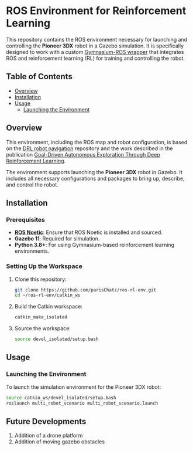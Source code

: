 # ROS Environment for Reinforcement Learning

This repository contains the ROS environment necessary for launching and controlling the **Pioneer 3DX** robot in a Gazebo simulation. It is specifically designed to work with a custom [Gymnasium-ROS wrapper](https://github.com/mazqtpopx/cranfield-navigation-gym.git) that integrates ROS and reinforcement learning (RL) for training and controlling the robot.

## Table of Contents
- [Overview](#overview)
- [Installation](#installation)
- [Usage](#usage)
  - [Launching the Environment](#launching-the-environment)

## Overview

This environment, including the ROS map and robot configuration, is based on the [DRL robot navigation](https://github.com/reiniscimurs/DRL-robot-navigation) repository and the work described in the publication [Goal-Driven Autonomous Exploration Through Deep Reinforcement Learning](https://ieeexplore.ieee.org/document/9645287?source=authoralert).

The environment supports launching the **Pioneer 3DX** robot in Gazebo. It includes all necessary configurations and packages to bring up, describe, and control the robot.

## Installation

### Prerequisites

- **[ROS Noetic](http://wiki.ros.org/noetic/Installation)**: Ensure that ROS Noetic is installed and sourced.
- **Gazebo 11**: Required for simulation.
- **Python 3.8+**: For using Gymnasium-based reinforcement learning environments.

### Setting Up the Workspace

1. Clone this repository:
    ```bash
    git clone https://github.com/parisChatz/ros-rl-env.git
    cd ~/ros-rl-env/catkin_ws
    ```

2. Build the Catkin workspace:
    ```bash
    catkin_make_isolated
    ```

3. Source the workspace:
    ```bash
    source devel_isolated/setup.bash
    ```

## Usage

### Launching the Environment

To launch the simulation environment for the Pioneer 3DX robot:
```bash
source catkin_ws/devel_isolated/setup.bash
roslaunch multi_robot_scenario multi_robot_scenario.launch
```

## Future Developments
1. Addition of a drone platform
2. Addition of moving gazebo obstacles


